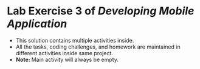# Lab Exercise 3 of <i>Developing Mobile Application</i>
<ul><li>This solution contains multiple activities inside.</li><li>All the tasks, coding challenges, and homework are maintained in different activities inside same project.</li><li><b>Note: </b>Main activity will always be empty.</li></ul>
